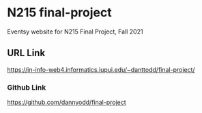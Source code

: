 # N215 final-project
 Eventsy website for N215 Final Project, Fall 2021

 ## URL Link
 https://in-info-web4.informatics.iupui.edu/~danttodd/final-project/

 ### Github Link
 https://github.com/dannyodd/final-project
